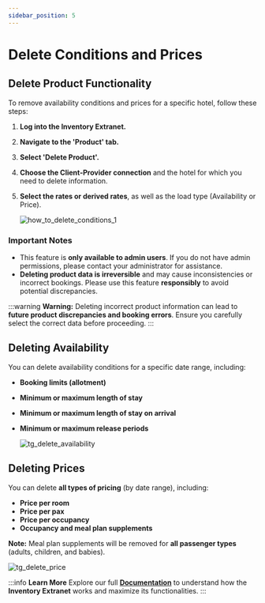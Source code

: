 ```yaml
---
sidebar_position: 5
---
```


# Delete Conditions and Prices

## Delete Product Functionality 

To remove availability conditions and prices for a specific hotel, follow these steps:

1. **Log into the Inventory Extranet.**
2. **Navigate to the 'Product' tab.**
3. **Select 'Delete Product'.**
4. **Choose the Client-Provider connection** and the hotel for which you need to delete information.
5. **Select the rates or derived rates**, as well as the load type (Availability or Price).

   ![how_to_delete_conditions_1](https://storage.travelgate.com/kbase/how_to_delete_conditions_1.jpg)

### Important Notes 
- This feature is **only available to admin users**. If you do not have admin permissions, please contact your administrator for assistance.
- **Deleting product data is irreversible** and may cause inconsistencies or incorrect bookings. Please use this feature **responsibly** to avoid potential discrepancies.

:::warning **Warning:**
Deleting incorrect product information can lead to **future product discrepancies and booking errors**. Ensure you carefully select the correct data before proceeding.
:::

## Deleting Availability 

You can delete availability conditions for a specific date range, including:
- **Booking limits (allotment)**
- **Minimum or maximum length of stay**
- **Minimum or maximum length of stay on arrival**
- **Minimum or maximum release periods**

   ![tg_delete_availability](https://storage.travelgate.com/kbase/tg_delete_availability.jpg)

## Deleting Prices 

You can delete **all types of pricing** (by date range), including:
- **Price per room**
- **Price per pax**
- **Price per occupancy**
- **Occupancy and meal plan supplements**

**Note:** Meal plan supplements will be removed for **all passenger types** (adults, children, and babies).

   ![tg_delete_price](https://storage.travelgate.com/kbase/tg_delete_price.jpg)

:::info **Learn More**
Explore our full **[Documentation](/docs/apps/inventory/extranet/overview)** to understand how the **Inventory Extranet** works and maximize its functionalities.
:::